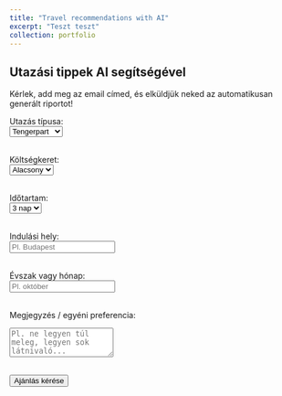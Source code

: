 ```yaml
---
title: "Travel recommendations with AI"
excerpt: "Teszt teszt"
collection: portfolio
---
```


<h2>Utazási tippek AI segítségével</h2>
<p>Kérlek, add meg az email címed, és elküldjük neked az automatikusan generált riportot!</p>

<form id="travelForm">
  <label for="travelType">Utazás típusa:</label><br>
  <select id="travelType" name="travelType" required>
    <option value="tengerpart">Tengerpart</option>
    <option value="városnézés">Városnézés</option>
    <option value="természet">Természet</option>
    <option value="kaland">Kaland</option>
  </select><br><br>

  <label for="budget">Költségkeret:</label><br>
  <select id="budget" name="budget" required>
    <option value="alacsony">Alacsony</option>
    <option value="közepes">Közepes</option>
    <option value="magas">Magas</option>
  </select><br><br>

  <label for="duration">Időtartam:</label><br>
  <select id="duration" name="duration" required>
    <option value="3 nap">3 nap</option>
    <option value="1 hét">1 hét</option>
    <option value="2 hét">2 hét</option>
  </select><br><br>

  <label for="location">Indulási hely:</label><br>
  <input type="text" id="location" name="location" placeholder="Pl. Budapest" required><br><br>

  <label for="season">Évszak vagy hónap:</label><br>
  <input type="text" id="season" name="season" placeholder="Pl. október" required><br><br>

  <label for="notes">Megjegyzés / egyéni preferencia:</label><br>
  <textarea id="notes" name="notes" rows="3" placeholder="Pl. ne legyen túl meleg, legyen sok látnivaló..."></textarea><br><br>

  <button type="submit">Ajánlás kérése</button>
</form>


<div id="responseMessage"></div>
<div id="recommendations"></div>

<script>
document.getElementById("travelForm").addEventListener("submit", async function(e) {
  e.preventDefault();

  const data = {
    travelType: document.getElementById("travelType").value,
    budget: document.getElementById("budget").value,
    duration: document.getElementById("duration").value,
    location: document.getElementById("location").value,
    season: document.getElementById("season").value,
    notes: document.getElementById("notes").value
  };

  const response = await fetch("https://fradam99.app.n8n.cloud/webhook/0804ce0e-0240-40a0-9752-874be5147124", {
    method: "POST",
    headers: { "Content-Type": "application/json" },
    body: JSON.stringify(data)
  });

  if (response.ok) {
    const result = await response.json();
    document.getElementById("responseMessage").innerText = "Ajánlott úti célok:";

    const container = document.getElementById("recommendations");
    container.innerHTML = "";

    const recommendations = result[0]?.message?.content?.recommendations || [];

    recommendations.recommendations.forEach(rec => {
      const card = document.createElement("div");
      card.style.marginBottom = "15px";

      card.innerHTML = `
        <strong>${rec.label}</strong><br>
        <span>${rec.description}</span>
      `;
      container.appendChild(card);
    });
  } else {
    document.getElementById("responseMessage").innerText = "Hiba történt a kérés feldolgozása során.";
  }
});
</script>
